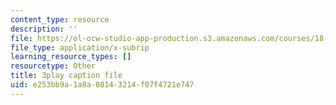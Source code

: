 ```yaml
---
content_type: resource
description: ''
file: https://ol-ocw-studio-app-production.s3.amazonaws.com/courses/18-01sc-single-variable-calculus-fall-2010/e253bb9a1a8a08143214f07f4721e747_BGE3wb7H2PA.srt
file_type: application/x-subrip
learning_resource_types: []
resourcetype: Other
title: 3play caption file
uid: e253bb9a-1a8a-0814-3214-f07f4721e747
---
```


